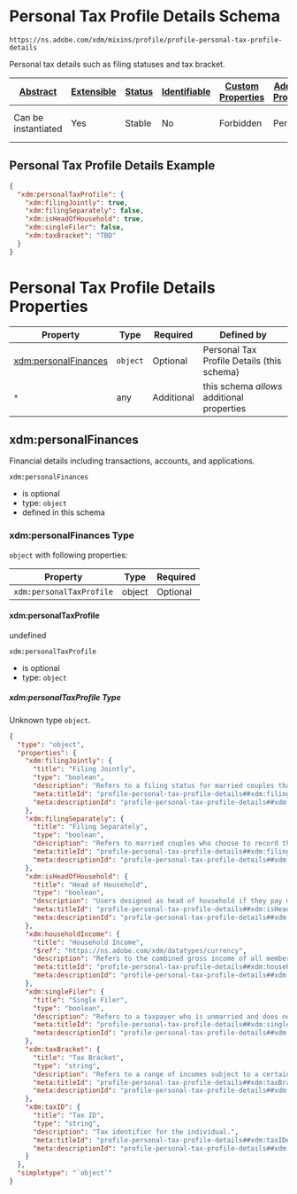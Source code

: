 
# Personal Tax Profile Details Schema

```
https://ns.adobe.com/xdm/mixins/profile/profile-personal-tax-profile-details
```

Personal tax details such as filing statuses and tax bracket.

| [Abstract](../../../abstract.md) | [Extensible](../../../extensions.md) | [Status](../../../status.md) | [Identifiable](../../../id.md) | [Custom Properties](../../../extensions.md) | [Additional Properties](../../../extensions.md) | Defined In |
|----------------------------------|--------------------------------------|------------------------------|--------------------------------|---------------------------------------------|-------------------------------------------------|------------|
| Can be instantiated | Yes | Stable | No | Forbidden | Permitted | [fieldgroups/profile/profile-personal-tax-profile-details.schema.json](fieldgroups/profile/profile-personal-tax-profile-details.schema.json) |

## Personal Tax Profile Details Example
```json
{
  "xdm:personalTaxProfile": {
    "xdm:filingJointly": true,
    "xdm:filingSeparately": false,
    "xdm:isHeadOfHousehold": true,
    "xdm:singleFiler": false,
    "xdm:taxBracket": "TBD"
  }
}
```

# Personal Tax Profile Details Properties

| Property | Type | Required | Defined by |
|----------|------|----------|------------|
| [xdm:personalFinances](#xdmpersonalfinances) | `object` | Optional | Personal Tax Profile Details (this schema) |
| `*` | any | Additional | this schema *allows* additional properties |

## xdm:personalFinances

Financial details including transactions, accounts, and applications.

`xdm:personalFinances`
* is optional
* type: `object`
* defined in this schema

### xdm:personalFinances Type


`object` with following properties:


| Property | Type | Required |
|----------|------|----------|
| `xdm:personalTaxProfile`| object | Optional |



#### xdm:personalTaxProfile

undefined

`xdm:personalTaxProfile`
* is optional
* type: `object`

##### xdm:personalTaxProfile Type

Unknown type `object`.

```json
{
  "type": "object",
  "properties": {
    "xdm:filingJointly": {
      "title": "Filing Jointly",
      "type": "boolean",
      "description": "Refers to a filing status for married couples that have wed before the end of the tax year.",
      "meta:titleId": "profile-personal-tax-profile-details##xdm:filingJointly##title##88011",
      "meta:descriptionId": "profile-personal-tax-profile-details##xdm:filingJointly##description##90691"
    },
    "xdm:filingSeparately": {
      "title": "Filing Separately",
      "type": "boolean",
      "description": "Refers to married couples who choose to record their respective incomes, exemptions, and deductions on separate tax returns.",
      "meta:titleId": "profile-personal-tax-profile-details##xdm:filingSeparately##title##96661",
      "meta:descriptionId": "profile-personal-tax-profile-details##xdm:filingSeparately##description##49441"
    },
    "xdm:isHeadOfHousehold": {
      "title": "Head of Household",
      "type": "boolean",
      "description": "Users designed as head of household if they pay more than half the cost of supporting and housing a qualifying person.",
      "meta:titleId": "profile-personal-tax-profile-details##xdm:isHeadOfHousehold##title##31",
      "meta:descriptionId": "profile-personal-tax-profile-details##xdm:isHeadOfHousehold##description##4481"
    },
    "xdm:householdIncome": {
      "title": "Household Income",
      "$ref": "https://ns.adobe.com/xdm/datatypes/currency",
      "description": "Refers to the combined gross income of all members of a household.",
      "meta:titleId": "profile-personal-tax-profile-details##xdm:householdIncome##title##19991",
      "meta:descriptionId": "profile-personal-tax-profile-details##xdm:householdIncome##description##93841"
    },
    "xdm:singleFiler": {
      "title": "Single Filer",
      "type": "boolean",
      "description": "Refers to a taxpayer who is unmarried and does not qualify for any other filing status.",
      "meta:titleId": "profile-personal-tax-profile-details##xdm:singleFiler##title##29561",
      "meta:descriptionId": "profile-personal-tax-profile-details##xdm:singleFiler##description##81521"
    },
    "xdm:taxBracket": {
      "title": "Tax Bracket",
      "type": "string",
      "description": "Refers to a range of incomes subject to a certain income tax rate.",
      "meta:titleId": "profile-personal-tax-profile-details##xdm:taxBracket##title##83611",
      "meta:descriptionId": "profile-personal-tax-profile-details##xdm:taxBracket##description##74251"
    },
    "xdm:taxID": {
      "title": "Tax ID",
      "type": "string",
      "description": "Tax identifier for the individual.",
      "meta:titleId": "profile-personal-tax-profile-details##xdm:taxID##title##35821",
      "meta:descriptionId": "profile-personal-tax-profile-details##xdm:taxID##description##86271"
    }
  },
  "simpletype": "`object`"
}
```









